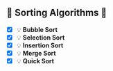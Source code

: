 ##  :low_brightness: Sorting Algorithms :low_brightness:
- [x] :bulb: **Bubble Sort**
- [x] :bulb: **Selection Sort**
- [x] :bulb: **Insertion Sort**
- [x] :bulb: **Merge Sort**
- [x] :bulb: **Quick Sort**
